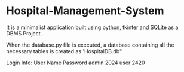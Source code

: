 # Hospital-Management-System

It is a minimalist application built using python, tkinter and SQLite as a DBMS Project.

When the database.py file is executed, a database containing all the necessary tables is created as 'HospitalDB.db"

Login Info:
       User Name      Password
       admin          2024
       user           2420
